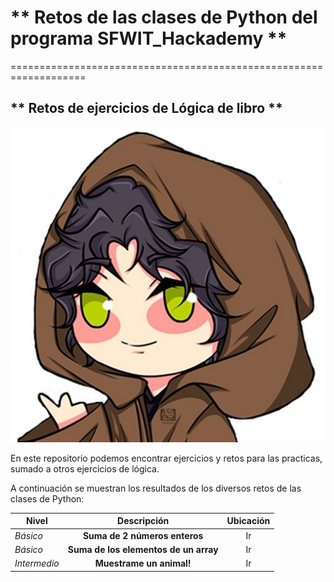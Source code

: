 #  ** Retos de las clases de Python del programa SFWIT_Hackademy **
===================================================================

## ** Retos de ejercicios de Lógica de libro **

![Esta es una imagen](IMAGEN/hackwoman.jpg)

En este repositorio podemos encontrar ejercicios y retos para las practicas, sumado a otros ejercicios de lógica.

A continuación se muestran los resultados de los diversos retos de las clases de Python:


| Nivel        | Descripción                          | Ubicación |
|--------------|:------------------------------------:|:---------:|
|*Básico*      |**Suma de 2 números enteros**         |     Ir    |
|*Básico*      |**Suma de los elementos de un array** |     Ir    |
|*Intermedio*  |**Muestrame un animal!**              |     Ir    |

